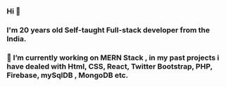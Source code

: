 ### Hi 🙋‍  
### I'm 20 years old Self-taught Full-stack developer from the India.
### 🔭 I’m currently working on MERN Stack , in my past projects i have dealed with Html, CSS, React, Twitter Bootstrap, PHP, Firebase, mySqlDB , MongoDB etc. 

<!--
**beingabhi007/beingabhi007** is a ✨ _special_ ✨ repository because its `README.md` (this file) appears on your GitHub profile.

Here are some ideas to get you started:

- 🔭 I’m currently working on ...
- 🌱 I’m currently learning ...
- 👯 I’m looking to collaborate on ...
- 🤔 I’m looking for help with ...
- 💬 Ask me about ...
- 📫 How to reach me: ...
- 😄 Pronouns: ...
- ⚡ Fun fact: ...
-->
